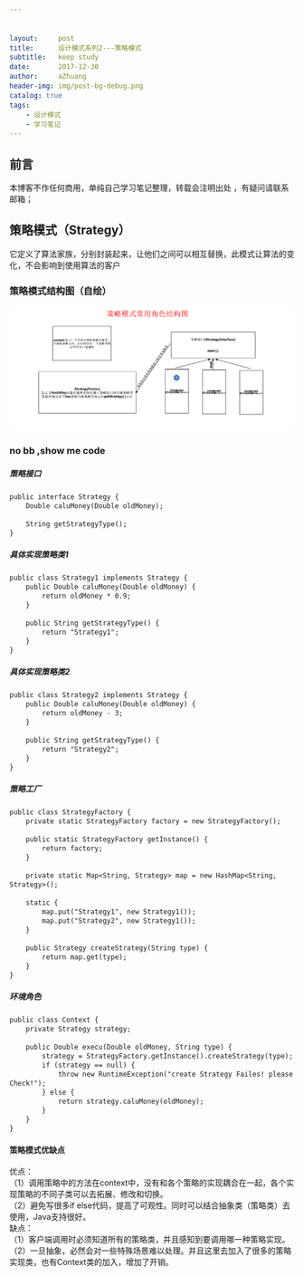 ```yaml
---


layout:     post
title:      设计模式系列2---策略模式
subtitle:   keep study
date:       2017-12-30
author:     aZhuang
header-img: img/post-bg-debug.png
catalog: true
tags:
    - 设计模式
    - 学习笔记
---
```


## 前言
本博客不作任何商用，单纯自己学习笔记整理，转载会注明出处 ，有疑问请联系邮箱；

## 策略模式（Strategy）
它定义了算法家族，分别封装起来，让他们之间可以相互替换，此模式让算法的变化，不会影响到使用算法的客户



### 策略模式结构图（自绘）

![讲道理这里会有个结构图](https://raw.githubusercontent.com/xiaoazhuang/xiaoazhuang.github.io/master/img/策略模式常用角色结构图.png)   

### no bb ,show me code

##### 策略接口

```
public interface Strategy {
    Double caluMoney(Double oldMoney);

    String getStrategyType();
}
```

##### 具体实现策略类1

```
public class Strategy1 implements Strategy {
    public Double caluMoney(Double oldMoney) {
        return oldMoney * 0.9;
    }

    public String getStrategyType() {
        return "Strategy1";
    }
}
```

##### 具体实现策略类2

```
public class Strategy2 implements Strategy {
    public Double caluMoney(Double oldMoney) {
        return oldMoney - 3;
    }

    public String getStrategyType() {
        return "Strategy2";
    }
}
```

##### 策略工厂

```
public class StrategyFactory {
    private static StrategyFactory factory = new StrategyFactory();

    public static StrategyFactory getInstance() {
        return factory;
    }

    private static Map<String, Strategy> map = new HashMap<String, Strategy>();

    static {
        map.put("Strategy1", new Strategy1());
        map.put("Strategy2", new Strategy1());
    }

    public Strategy createStrategy(String type) {
        return map.get(type);
    }
}
```

##### 环境角色

```
public class Context {
    private Strategy strategy;

    public Double execu(Double oldMoney, String type) {
        strategy = StrategyFactory.getInstance().createStrategy(type);
        if (strategy == null) {
            throw new RuntimeException("create Strategy Failes! please Check!");
        } else {
            return strategy.caluMoney(oldMoney);
        }
    }
}
```

#### 策略模式优缺点

优点：   
（1）调用策略中的方法在context中，没有和各个策略的实现耦合在一起，各个实现策略的不同子类可以去拓展、修改和切换。   
（2）避免写很多if else代码，提高了可观性。同时可以结合抽象类（策略类）去使用，Java支持很好。   
缺点：   
（1）客户端调用时必须知道所有的策略类，并且感知到要调用哪一种策略实现。   
（2）一旦抽象，必然会对一些特殊场景难以处理。并且这里去加入了很多的策略实现类，也有Context类的加入，增加了开销。
